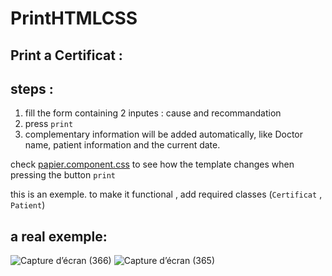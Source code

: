
# PrintHTMLCSS

## Print a Certificat : 
## steps : 

1. fill the form containing 2 inputes : cause and recommandation
2. press `print`
3. complementary information will be added automatically, like Doctor name, patient information and the current date.

check [papier.component.css](https://github.com/toufik7/PrintHTMLCSS/blob/main/papier/papier.component.css) to see how the template changes when pressing the button `print`

this is an exemple.
to make it functional , add required classes (`Certificat` , `Patient`)

## a real exemple:
![Capture d’écran (366)](https://user-images.githubusercontent.com/52804863/132840467-69c38c5b-bd0a-4468-b60f-c51dda1be429.png)
![Capture d’écran (365)](https://user-images.githubusercontent.com/52804863/132840497-47e6d709-6378-4aa4-ae9c-f96f5446bcb8.png)

